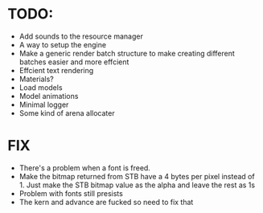# TODO:
- Add sounds to the resource manager 
- A way to setup the engine 
- Make a generic render batch structure to make creating different batches easier and more effcient
- Effcient text rendering
- Materials? 
- Load models 
- Model animations
- Minimal logger
- Some kind of arena allocater

# FIX 
- There's a problem when a font is freed.
- Make the bitmap returned from STB have a 4 bytes per pixel instead of 1. Just make the STB bitmap value as the alpha and leave the rest as 1s
- Problem with fonts still presists
- The kern and advance are fucked so need to fix that 
